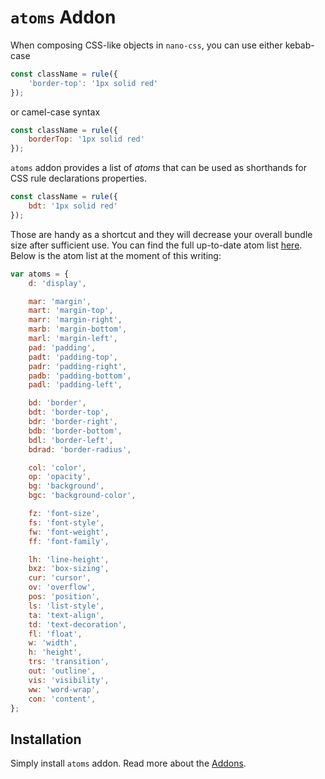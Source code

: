 # `atoms` Addon

When composing CSS-like objects in `nano-css`, you can use either kebab-case

```js
const className = rule({
    'border-top': '1px solid red'
});
```

or camel-case syntax

```js
const className = rule({
    borderTop: '1px solid red'
});
```

`atoms` addon provides a list of *atoms* that can be used as shorthands for CSS rule declarations properties.

```js
const className = rule({
    bdt: '1px solid red'
});
```

Those are handy as a shortcut and they will decrease your overall bundle size after
sufficient use. You can find the full up-to-date atom list [here](../addon/atoms.js). Below
is the atom list at the moment of this writing:

```js
var atoms = {
    d: 'display',

    mar: 'margin',
    mart: 'margin-top',
    marr: 'margin-right',
    marb: 'margin-bottom',
    marl: 'margin-left',
    pad: 'padding',
    padt: 'padding-top',
    padr: 'padding-right',
    padb: 'padding-bottom',
    padl: 'padding-left',

    bd: 'border',
    bdt: 'border-top',
    bdr: 'border-right',
    bdb: 'border-bottom',
    bdl: 'border-left',
    bdrad: 'border-radius',

    col: 'color',
    op: 'opacity',
    bg: 'background',
    bgc: 'background-color',

    fz: 'font-size',
    fs: 'font-style',
    fw: 'font-weight',
    ff: 'font-family',

    lh: 'line-height',
    bxz: 'box-sizing',
    cur: 'cursor',
    ov: 'overflow',
    pos: 'position',
    ls: 'list-style',
    ta: 'text-align',
    td: 'text-decoration',
    fl: 'float',
    w: 'width',
    h: 'height',
    trs: 'transition',
    out: 'outline',
    vis: 'visibility',
    ww: 'word-wrap',
    con: 'content',
};
```


## Installation

Simply install `atoms` addon. Read more about the [Addons](./Addons.md).
